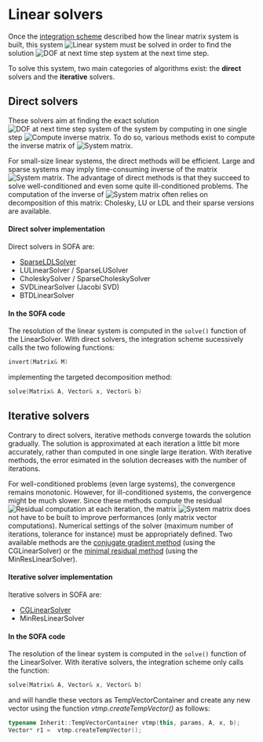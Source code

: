 Linear solvers
==============

Once the [integration scheme](https://www.sofa-framework.org/community/doc/simulation-principles/system-resolution/integration-scheme/) described how the linear matrix system is built, this system <img class="latex" src="https://latex.codecogs.com/png.latex?\mathbf{A}x=b" title="Linear system" /> must be solved in order to find the solution <img class="latex" src="https://latex.codecogs.com/png.latex?x(t+dt)" title="DOF at next time step system" /> at the next time step.


To solve this system, two main categories of algorithms exist: the **direct** solvers and the **iterative** solvers.

Direct solvers
--------------

These solvers aim at finding the exact solution <img class="latex" src="https://latex.codecogs.com/png.latex?x(t+dt)" title="DOF at next time step system" /> of the system by computing in one single step <img class="latex" src="https://latex.codecogs.com/png.latex?\mathbf{A}^{-1}b" title="Compute inverse matrix" />. To do so, various methods exist to compute the inverse matrix of <img class="latex" src="https://latex.codecogs.com/png.latex?\mathbf{A}" title="System matrix" />.

For small-size linear systems, the direct methods will be efficient. Large and sparse systems may imply time-consuming inverse of the matrix <img class="latex" src="https://latex.codecogs.com/png.latex?\mathbf{A}" title="System matrix" />. The advantage of direct methods is that they succeed to solve well-conditioned and even some quite ill-conditioned problems. The computation of the inverse of <img class="latex" src="https://latex.codecogs.com/png.latex?\mathbf{A}" title="System matrix" /> often relies on decomposition of this matrix: Cholesky, LU or LDL and their sparse versions are available.


#### Direct solver implementation

Direct solvers in SOFA are:

- [SparseLDLSolver](https://www.sofa-framework.org/community/doc/using-sofa/components/linearsolver/sparseldlsolver/)
- LULinearSolver / SparseLUSolver
- CholeskySolver / SparseCholeskySolver
- SVDLinearSolver (Jacobi SVD)
- BTDLinearSolver



#### In the SOFA code


The resolution of the linear system is computed in the `solve()` function of the LinearSolver. With direct solvers, the integration scheme sucessively calls the two following functions:

``` cpp
invert(Matrix& M)
```
implementing the targeted decomposition method:
``` cpp
solve(Matrix& A, Vector& x, Vector& b)
```



Iterative solvers
-----------------

Contrary to direct solvers, iterative methods converge towards the solution gradually. The solution is approximated at each iteration a little bit more accurately, rather than computed in one single large iteration. With iterative methods, the error esimated in the solution decreases with the number of iterations.

For well-conditioned problems (even large systems), the convergence remains monotonic. However, for ill-conditioned systems, the convergence might be much slower. Since these methods compute the residual <img class="latex" src="https://latex.codecogs.com/png.latex?r=\mathbf{A}x-b" title="Residual computation" /> at each iteration, the matrix <img class="latex" src="https://latex.codecogs.com/png.latex?\mathbf{A}" title="System matrix" /> does not have to be built to improve performances (only matrix vector computations). Numerical settings of the solver (maximum number of iterations, tolerance for instance) must be appropriately defined. Two available methods are the [conjugate gradient method](http://en.wikipedia.org/wiki/Conjugate_gradient_method) (using the CGLinearSolver) or the [minimal residual method](http://en.wikipedia.org/wiki/Generalized_minimal_residual_method) (using the MinResLinearSolver).


#### Iterative solver implementation

Iterative solvers in SOFA are:

- [CGLinearSolver](https://www.sofa-framework.org/community/doc/using-sofa/components/linearsolver/cglinearsolver/)
- MinResLinearSolver


#### In the SOFA code


The resolution of the linear system is computed in the `solve()` function of the LinearSolver. With iterative solvers, the integration scheme only calls the function:

``` cpp
solve(Matrix& A, Vector& x, Vector& b)
```
and will handle these vectors as TempVectorContainer and create any new vector using the function *vtmp.createTempVector()* as follows:
``` cpp
typename Inherit::TempVectorContainer vtmp(this, params, A, x, b);
Vector* r1 =  vtmp.createTempVector();
```
